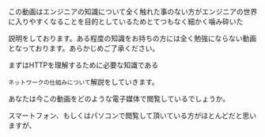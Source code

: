 
この動画はエンジニアの知識について全く触れた事のない方がエンジニアの世界に入りやすくなることを目的としているためとてつもなく細かく噛み砕いた

説明をしております。ある程度の知識をお持ちの方には全く勉強にならない動画となっております。あらかじめご了承ください。

まずはHTTPを理解するために必要な知識である

`ネットワークの仕組みについて`解説をしていきます。

あなたは今この動画をどのような電子媒体で閲覧しているでしょうか。

スマートフォン、もしくはパソコンで閲覧して頂いている方がほとんどだと思いますが、


